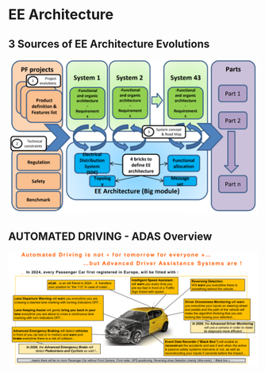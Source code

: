 # EE Architecture

## 3 Sources of EE Architecture Evolutions

![ee_arch_evolution](./images/ee_arch_evolution.png)

## AUTOMATED DRIVING - ADAS Overview

![adas_overview](./images/adas_overview.png)